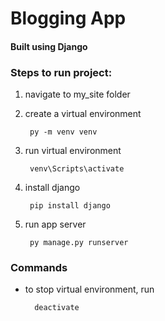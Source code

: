 # Blogging App
#### Built using Django

### Steps to run project:
1. navigate to my_site folder
2. create a virtual environment

        py -m venv venv

3. run virtual environment
        
        venv\Scripts\activate

4. install django
  
        pip install django

5. run app server
        
        py manage.py runserver


### Commands
- to stop virtual environment, run
        
        deactivate